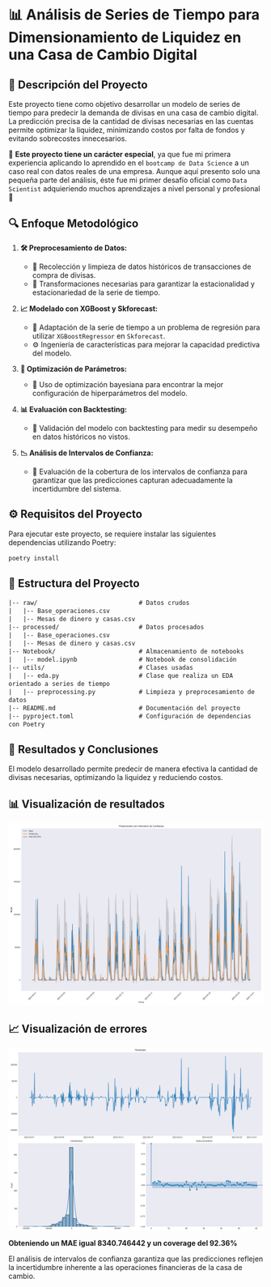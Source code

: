 # 📊 Análisis de Series de Tiempo para Dimensionamiento de Liquidez en una Casa de Cambio Digital

## 📝 Descripción del Proyecto

Este proyecto tiene como objetivo desarrollar un modelo de series de tiempo para predecir la demanda de divisas en una casa de cambio digital. La predicción precisa de la cantidad de divisas necesarias en las cuentas permite optimizar la liquidez, minimizando costos por falta de fondos y evitando sobrecostes innecesarios.

🔹 **Este proyecto tiene un carácter especial**, ya que fue mi primera experiencia aplicando lo aprendido en el `bootcamp de Data Science` a un caso real con datos reales de una empresa. Aunque aquí presento solo una pequeña parte del análisis, éste fue mi primer desafío oficial como `Data Scientist` adquieriendo muchos aprendizajes a nivel personal y profesional 🚀

## 🔍 Enfoque Metodológico

1. **🛠️ Preprocesamiento de Datos:** 
   - 📂 Recolección y limpieza de datos históricos de transacciones de compra de divisas.
   - 🔄 Transformaciones necesarias para garantizar la estacionalidad y estacionariedad de la serie de tiempo.

2. **📈 Modelado con XGBoost y Skforecast:** 
   - 🤖 Adaptación de la serie de tiempo a un problema de regresión para utilizar `XGBoostRegressor` en `Skforecast`.
   - ⚙️ Ingeniería de características para mejorar la capacidad predictiva del modelo.

3. **🎯 Optimización de Parámetros:** 
   - 🚀 Uso de optimización bayesiana para encontrar la mejor configuración de hiperparámetros del modelo.

4. **📊 Evaluación con Backtesting:** 
   - 🧪 Validación del modelo con backtesting para medir su desempeño en datos históricos no vistos.

5. **📉 Análisis de Intervalos de Confianza:** 
   - 📏 Evaluación de la cobertura de los intervalos de confianza para garantizar que las predicciones capturan adecuadamente la incertidumbre del sistema.

## ⚙️ Requisitos del Proyecto

Para ejecutar este proyecto, se requiere instalar las siguientes dependencias utilizando Poetry:

```bash
poetry install
```

## 📂 Estructura del Proyecto
```
|-- raw/                            # Datos crudos
|   |-- Base_operaciones.csv
|   |-- Mesas de dinero y casas.csv
|-- processed/                      # Datos procesados
|   |-- Base_operaciones.csv
|   |-- Mesas de dinero y casas.csv
|-- Notebook/                       # Almacenamiento de notebooks
|   |-- model.ipynb                 # Notebook de consolidación
|-- utils/                          # Clases usadas
|   |-- eda.py                      # Clase que realiza un EDA orientado a series de tiempo
|   |-- preprocessing.py            # Limpieza y preprocesamiento de datos
|-- README.md                       # Documentación del proyecto
|-- pyproject.toml                  # Configuración de dependencias con Poetry
```

## 📢 Resultados y Conclusiones

El modelo desarrollado permite predecir de manera efectiva la cantidad de divisas necesarias, optimizando la liquidez y reduciendo costos.

## 📊 Visualización de resultados
![Gráficos de predicciones](img/predicciones_intervalos.png)

## 📈 Visualización de errores
![Gráficos de errores](img/residuos.png)


**Obteniendo un MAE igual 8340.746442 y un coverage del 92.36%**

El análisis de intervalos de confianza garantiza que las predicciones reflejen la incertidumbre inherente a las operaciones financieras de la casa de cambio.

